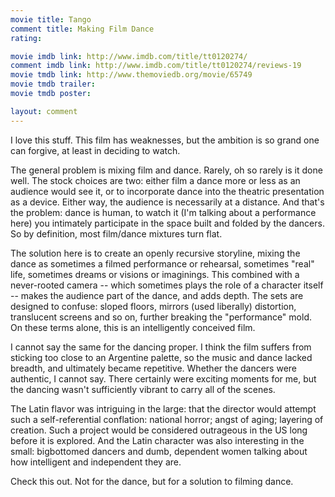 ```yaml
---
movie title: Tango
comment title: Making Film Dance
rating: 

movie imdb link: http://www.imdb.com/title/tt0120274/
comment imdb link: http://www.imdb.com/title/tt0120274/reviews-19
movie tmdb link: http://www.themoviedb.org/movie/65749
movie tmdb trailer: 
movie tmdb poster: 

layout: comment
---
```


I love this stuff. This film has weaknesses, but the ambition is so grand one can forgive, at least in deciding to watch.

The general problem is mixing film and dance. Rarely, oh so rarely is it done well. The stock choices are two: either film a dance more or less as an audience would see it, or to incorporate dance into the theatric presentation as a device. Either way, the audience is necessarily at a distance. And that's the problem: dance is human, to watch it (I'm talking about a performance here) you intimately participate in the space built and folded by the dancers. So by definition, most film/dance mixtures turn flat.

The solution here is to create an openly recursive storyline, mixing the dance as sometimes a filmed performance or rehearsal, sometimes "real" life, sometimes dreams or visions or imaginings. This combined with a never-rooted camera -- which sometimes plays the role of a character itself -- makes the audience part of the dance, and adds depth. The sets are designed to confuse: sloped floors, mirrors (used liberally) distortion, translucent screens and so on, further breaking the "performance" mold. On these terms alone, this is an intelligently conceived film.

I cannot say the same for the dancing proper. I think the film suffers from sticking too close to an Argentine palette, so the music and dance lacked breadth, and ultimately became repetitive. Whether the dancers were authentic, I cannot say. There certainly were exciting moments for me, but the dancing wasn't sufficiently vibrant to carry all of the scenes.

The Latin flavor was intriguing in the large: that the director would attempt such a self-referential conflation: national horror; angst of aging; layering of creation. Such a project would be considered outrageous in the US long before it is explored. And the Latin character was also interesting in the small: bigbottomed dancers and dumb, dependent women talking about how intelligent and independent they are.

Check this out. Not for the dance, but for a solution to filming dance.